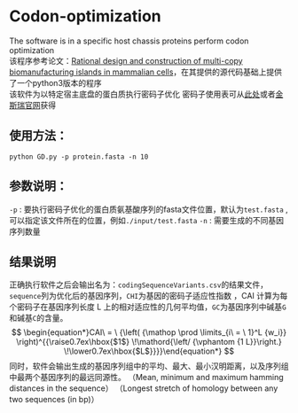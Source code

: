 # Codon-optimization
The software is in a specific host chassis proteins perform codon optimization  
该程序参考论文：[Rational design and construction of multi-copy biomanufacturing islands in mammalian cells](https://doi.org/10.1093/nar/gkab1214)，在其提供的源代码基础上提供了一个python3版本的程序  
该软件为以特定宿主底盘的蛋白质执行密码子优化
密码子使用表可从[此处](http://www.kazusa.or.jp/codon/)或者[金斯瑞官网](https://www.genscript.com/tools/codon-frequency-table)获得
## 使用方法：
```shell
python GD.py -p protein.fasta -n 10
```
## 参数说明：
`-p` : 要执行密码子优化的蛋白质氨基酸序列的fasta文件位置，默认为`test.fasta` ,可以指定该文件所在的位置，例如`./input/test.fasta`
`-n` : 需要生成的不同基因序列数量

## 结果说明
 正确执行软件之后会输出名为：`codingSequenceVariants.csv`的结果文件，`sequence`列为优化后的基因序列，`CHI`为基因的密码子适应性指数 ，CAI 计算为每个密码子在基因序列长度 L 上的相对适应性的几何平均值，`GC`为基因序列中碱基`G`和碱基`C`的含量。
$$
\begin{equation*}CAI\ = \ {\left( {\mathop \prod \limits_{i\ = \ 1}^L {w_i}} \right)^{{\raise0.7ex\hbox{$1$} \!\mathord{\left/ {\vphantom {1 L}}\right.} \!\lower0.7ex\hbox{$L$}}}}\end{equation*}
$$
同时，软件会输出生成的基因序列组中的平均、最大、最小汉明距离，以及序列组中最两个基因序列的最远同源性。
（Mean, minimum and maximum hamming distances in the sequence）
（Longest stretch of homology between any two sequences (in bp)）
